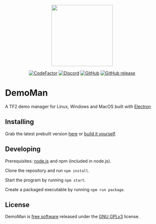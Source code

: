 <p align="center">
  <img src="https://raw.githubusercontent.com/narcha/demoman/main/githubassets/Banner.png"
       height="200">
</p>
<p align="center">
  <a href="https://www.codefactor.io/repository/github/narcha/demoman" alt="CodeFactor">
    <img alt="CodeFactor" src="https://img.shields.io/codefactor/grade/github/narcha/demoman?style=for-the-badge"></a>
  <a href="https://discord.gg/GduKxhYFhR">
    <img alt="Discord" src="https://img.shields.io/discord/966262251944292372?style=for-the-badge"></a>
  <a href="https://github.com/Narcha/DemoMan/blob/main/LICENSE.txt">
    <img alt="GitHub" src="https://img.shields.io/github/license/Narcha/Demoman?style=for-the-badge"></a>
  <a href="https://github.com/Narcha/DemoMan/releases/latest">
    <img alt="GitHub release" src="https://img.shields.io/github/v/release/narcha/demoman?include_prereleases&style=for-the-badge"></a>
</p>

# DemoMan

A TF2 demo manager for Linux, Windows and MacOS built with [Electron](https://www.electronjs.org/)

## Installing

Grab the latest prebuilt version [here](https://github.com/Narcha/DemoMan/releases) or [build it yourself](#Developing).

## Developing

Prerequisites: [node.js](https://nodejs.org/en/download/) and npm (included in node.js).

Clone the repository and run `npm install`.

Start the program by running `npm start`.

Create a packaged executable by running `npm run package`.

## License

DemoMan is [free software](https://www.gnu.org/philosophy/free-sw.html) released under the [GNU GPLv3](LICENSE) license.
